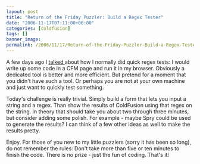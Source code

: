 ```yaml
---
layout: post
title: "Return of the Friday Puzzler: Build a Regex Tester"
date: "2006-11-17T07:11:00+06:00"
categories: [coldfusion]
tags: []
banner_image: 
permalink: /2006/11/17/Return-of-the-Friday-Puzzler-Build-a-Regex-Tester
---
```


A few days ago I <a href="http://ray.camdenfamily.com/index.cfm/2006/11/7/Regex-Coach">talked </a> about how I normally did quick regex tests: I would write up some code in a CFM page and run it in my browser. Obviously a dedicated tool is better and more efficient. But pretend for a moment that you didn't have such a tool. Or perhaps you are not at your own machine and just want to quickly test something.

Today's challenge is really trivial. Simply build a form that lets you input a string and a regex. Than show the results of ColdFusion using that regex on the string. In theory that should take you about two through three minutes, but consider adding some polish. For example - maybe Spry could be used to generate the results? I can think of a few other ideas as well to make the results pretty. 

Enjoy. For those of you new to my little puzzlers (sorry it has been so long), do not remember the rules: Don't take more than five or ten minutes to finish the code. There is no prize - just the fun of coding. That's it!